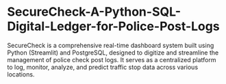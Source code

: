 # SecureCheck-A-Python-SQL-Digital-Ledger-for-Police-Post-Logs
SecureCheck is a comprehensive real-time dashboard system built using Python (Streamlit) and PostgreSQL, designed to digitize and streamline the management of police check post logs. It serves as a centralized platform to log, monitor, analyze, and predict traffic stop data across various locations.

